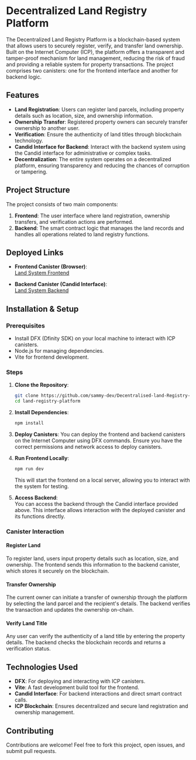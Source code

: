 # Decentralized Land Registry Platform

The Decentralized Land Registry Platform is a blockchain-based system that allows users to securely register, verify, and transfer land ownership. Built on the Internet Computer (ICP), the platform offers a transparent and tamper-proof mechanism for land management, reducing the risk of fraud and providing a reliable system for property transactions. The project comprises two canisters: one for the frontend interface and another for backend logic.

## Features

- **Land Registration**: Users can register land parcels, including property details such as location, size, and ownership information.
- **Ownership Transfer**: Registered property owners can securely transfer ownership to another user.
- **Verification**: Ensure the authenticity of land titles through blockchain technology.
- **Candid Interface for Backend**: Interact with the backend system using the Candid interface for administrative or complex tasks.
- **Decentralization**: The entire system operates on a decentralized platform, ensuring transparency and reducing the chances of corruption or tampering.

## Project Structure

The project consists of two main components:
1. **Frontend**: The user interface where land registration, ownership transfers, and verification actions are performed.
2. **Backend**: The smart contract logic that manages the land records and handles all operations related to land registry functions.

## Deployed Links

- **Frontend Canister (Browser)**:  
  [Land System Frontend](https://dydyq-6aaaa-aaaag-amkha-cai.icp0.io/)

- **Backend Canister (Candid Interface)**:  
  [Land System Backend](https://a4gq6-oaaaa-aaaab-qaa4q-cai.raw.icp0.io/?id=dratm-iiaaa-aaaag-amkgq-cai)

## Installation & Setup

### Prerequisites

- Install DFX (Dfinity SDK) on your local machine to interact with ICP canisters.
- Node.js for managing dependencies.
- Vite for frontend development.

### Steps

1. **Clone the Repository**:
   ```bash
   git clone https://github.com/sammy-dev/Decentralised-land-Registry-Platform
   cd land-registry-platform
   ```

2. **Install Dependencies**:
   ```bash
   npm install
   ```

3. **Deploy Canisters**:
   You can deploy the frontend and backend canisters on the Internet Computer using DFX commands. Ensure you have the correct permissions and network access to deploy canisters.

4. **Run Frontend Locally**:
   ```bash
   npm run dev
   ```
   This will start the frontend on a local server, allowing you to interact with the system for testing.

5. **Access Backend**:  
   You can access the backend through the Candid interface provided above. This interface allows interaction with the deployed canister and its functions directly.

### Canister Interaction

#### Register Land
To register land, users input property details such as location, size, and ownership. The frontend sends this information to the backend canister, which stores it securely on the blockchain.

#### Transfer Ownership
The current owner can initiate a transfer of ownership through the platform by selecting the land parcel and the recipient's details. The backend verifies the transaction and updates the ownership on-chain.

#### Verify Land Title
Any user can verify the authenticity of a land title by entering the property details. The backend checks the blockchain records and returns a verification status.

## Technologies Used

- **DFX**: For deploying and interacting with ICP canisters.
- **Vite**: A fast development build tool for the frontend.
- **Candid Interface**: For backend interactions and direct smart contract calls.
- **ICP Blockchain**: Ensures decentralized and secure land registration and ownership management.

## Contributing

Contributions are welcome! Feel free to fork this project, open issues, and submit pull requests.
